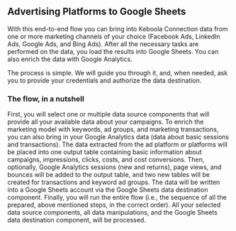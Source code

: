 ## Advertising Platforms to Google Sheets 
With this end-to-end flow you can bring into Keboola Connection data from one or more marketing channels of your choice (Facebook Ads, LinkedIn Ads, Google Ads, and Bing Ads). After all the necessary tasks are performed on the data, you load the results into Google Sheets. You can also enrich the data with Google Analytics.
 
The process is simple. We will guide you through it, and, when needed, ask you to provide your credentials and authorize the data destination.

### The flow, in a nutshell

First, you will select one or multiple data source components that will provide all your available data about your campaigns. 
To enrich the marketing model with keywords, ad groups, and marketing transactions, you can also bring in your Google Analytics data (data about basic sessions and transactions). 
The data extracted from the ad platform or platforms will be placed into one output table containing basic information about campaigns, impressions, clicks, costs, and cost conversions.
Then, optionally, Google Analytics sessions (new and returns), page views, and bounces will be added to the output table, and two new tables will be created for transactions and keyword ad groups.
The data will be written into a Google Sheets account via the Google Sheets data destination component.
Finally, you will run the entire flow (i.e., the sequence of all the prepared, above mentioned steps, in the correct order). All your selected data source components, all data manipulations, and the Google Sheets data destination component, will be processed.
